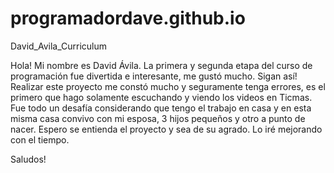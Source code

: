 # programadordave.github.io
David_Avila_Curriculum


Hola! Mi nombre es David Ávila. La primera y segunda etapa del curso de programación fue divertida e interesante, me gustó mucho. Sigan así!
Realizar este proyecto me constó mucho y seguramente tenga errores, es el primero que hago solamente escuchando y viendo los videos en
Ticmas. Fue todo un desafía considerando que tengo el trabajo en casa y en esta misma casa convivo con mi esposa, 3 hijos pequeños y otro a punto de nacer. Espero se
entienda el proyecto y sea de su agrado. Lo iré mejorando con el tiempo. 

Saludos!
